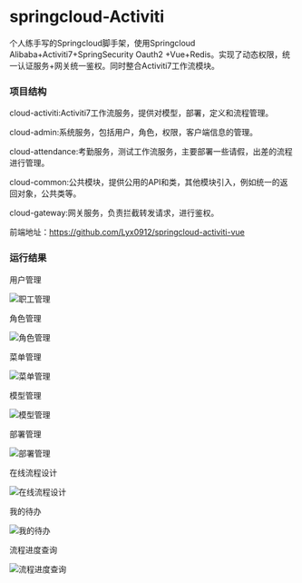 # springcloud-Activiti
个人练手写的Springcloud脚手架，使用Springcloud Alibaba+Activiti7+SpringSecurity Oauth2 +Vue+Redis。实现了动态权限，统一认证服务+网关统一鉴权。同时整合Activiti7工作流模块。

### 项目结构

cloud-activiti:Activiti7工作流服务，提供对模型，部署，定义和流程管理。

cloud-admin:系统服务，包括用户，角色，权限，客户端信息的管理。

cloud-attendance:考勤服务，测试工作流服务，主要部署一些请假，出差的流程进行管理。

cloud-common:公共模块，提供公用的API和类，其他模块引入，例如统一的返回对象，公共类等。

cloud-gateway:网关服务，负责拦截转发请求，进行鉴权。

前端地址：https://github.com/Lyx0912/springcloud-activiti-vue

### 运行结果

用户管理

![职工管理](D:\code\WorkSpace\lyx-cloud\springcloud-activiti\doc\职工管理.jpg)

角色管理

![角色管理](D:\code\WorkSpace\lyx-cloud\springcloud-activiti\doc\角色管理.jpg)

菜单管理

![菜单管理](D:\code\WorkSpace\lyx-cloud\springcloud-activiti\doc\菜单管理.jpg)

模型管理

![模型管理](D:\code\WorkSpace\lyx-cloud\springcloud-activiti\doc\模型管理.jpg)

部署管理

![部署管理](D:\code\WorkSpace\lyx-cloud\springcloud-activiti\doc\部署管理.jpg)

在线流程设计

![在线流程设计](D:\code\WorkSpace\lyx-cloud\springcloud-activiti\doc\在线流程设计.jpg)

我的待办

![我的待办](D:\code\WorkSpace\lyx-cloud\springcloud-activiti\doc\我的待办.jpg)

流程进度查询

![流程进度查询](D:\code\WorkSpace\lyx-cloud\springcloud-activiti\doc\流程进度查询.jpg)
